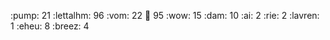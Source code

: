 :pump: 21
:lettalhm: 96
:vom: 22
😬 95
:wow: 15
:dam: 10
:ai: 2
:rie: 2
:lavren: 1
:eheu: 8
:breez: 4
